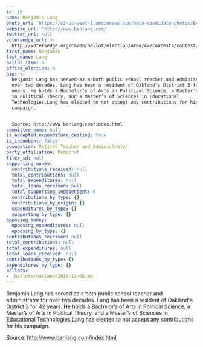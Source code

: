 ```yaml
---
id: 19
name: Benjamin Lang
photo_url: 'https://s3-us-west-1.amazonaws.com/odca-candidate-photos/Ben-Lang.png'
website_url: 'http://www.benlang.com/'
twitter_url: null
votersedge_url: >-
  http://votersedge.org/ca/en/ballot/election/area/42/contests/contest/13217/candidate/130696?&county=Alameda%20County&election_authority_id=1
first_name: Benjamin
last_name: Lang
ballot_item: 6
office_election: 6
bio: >-
  Benjamin Lang has served as a both public school teacher and administrator for
  over two decades. Lang has been a resident of Oakland's District 3 for 42
  years. He holds a Bachelor’s of Arts in Political Science, a Master’s of Arts
  in Political Theory, and a Master’s of Sciences in Educational
  Technologies.Lang has elected to not accept any contributions for his
  campaign.


  Source: http://www.benlang.com/index.html
committee_name: null
is_accepted_expenditure_ceiling: true
is_incumbent: false
occupation: Retired Teacher and Administrator
party_affiliation: Democrat
filer_id: null
supporting_money:
  contributions_received: null
  total_contributions: null
  total_expenditures: null
  total_loans_received: null
  total_supporting_independent: 0
  contributions_by_type: {}
  contributions_by_origin: {}
  expenditures_by_type: {}
  supporting_by_type: {}
opposing_money:
  opposing_expenditures: null
  opposing_by_type: {}
contributions_received: null
total_contributions: null
total_expenditures: null
total_loans_received: null
contributions_by_type: {}
expenditures_by_type: {}
ballots:
- _ballots/oakland/2016-11-08.md
---
```

Benjamin Lang has served as a both public school teacher and administrator for over two decades. Lang has been a resident of Oakland's District 3 for 42 years. He holds a Bachelor’s of Arts in Political Science, a Master’s of Arts in Political Theory, and a Master’s of Sciences in Educational Technologies.Lang has elected to not accept any contributions for his campaign.

Source: http://www.benlang.com/index.html
